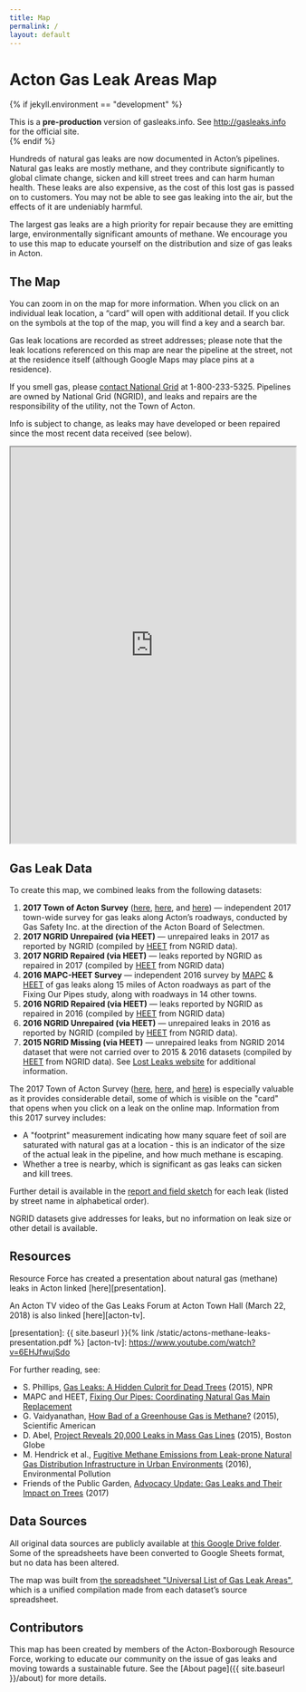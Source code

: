 ```yaml
---
title: Map
permalink: /
layout: default
---
```


# Acton Gas Leak Areas Map

{% if jekyll.environment == "development" %}

<div class="alert alert-danger" role="alert">
This is a <strong>pre-production</strong> version of gasleaks.info. See <a href="http://gasleaks.info">http://gasleaks.info</a> for the official site.
</div>
{% endif %}

Hundreds of natural gas leaks are now documented in Acton’s pipelines. Natural gas leaks are mostly methane, and they contribute significantly to global climate change, sicken and kill street trees and can harm human health. These leaks are also expensive, as the cost of this lost gas is passed on to customers. You may not be able to see gas leaking into the air, but the effects of it are undeniably harmful.

The largest gas leaks are a high priority for repair because they are emitting large, environmentally significant amounts of methane. We encourage you to use this map to educate yourself on the distribution and size of gas leaks in Acton.

<div markdown="1" class="p-3 text-light bg-dark rounded mb-3">

## The Map

You can zoom in on the map for more information. When you click on an individual leak location, a “card” will open with additional detail. If you click on the symbols at the top of the map, you will find a key and a search bar.

Gas leak locations are recorded as street addresses; please note that the leak locations referenced on this map are near the pipeline at the street, not at the residence itself (although Google Maps may place pins at a residence).

If you smell gas, please [contact National Grid](https://www.nationalgridus.com/MA-Home/Safety/Report-a-gas-emergency) at 1-800-233-5325. Pipelines are owned by National Grid (NGRID), and leaks and repairs are the responsibility of the utility, not the Town of Acton.

Info is subject to change, as leaks may have developed or been repaired since the most recent data received (see below).

<iframe src="https://www.google.com/maps/d/u/0/embed?mid=1EEhfSDBsQtq_CUSInLth2JPRpEh3ejaf" width="100%" height="700px" class="rounded"></iframe>
</div>

## Gas Leak Data

To create this map, we combined leaks from the following datasets:

1.  **2017 Town of Acton Survey** ([here][town of acton report], [here][town of acton data], and [here][town of acton leak reports]) — independent 2017 town-wide survey for gas leaks along Acton’s roadways, conducted by Gas Safety Inc. at the direction of the Acton Board of Selectmen.
2.  **2017 NGRID Unrepaired (via HEET)** — unrepaired leaks in 2017 as reported by NGRID (compiled by [HEET][heet squeaky leak] from NGRID data).
3.  **2017 NGRID Repaired (via HEET)** — leaks reported by NGRID as repaired in 2017 (compiled by [HEET][heet squeaky leak] from NGRID data)
4.  **2016 MAPC-HEET Survey** — independent 2016 survey by [MAPC](https://www.mapc.org/) & [HEET][heet squeaky leak] of gas leaks along 15 miles of Acton roadways as part of the Fixing Our Pipes study, along with roadways in 14 other towns.
5.  **2016 NGRID Repaired (via HEET)** — leaks reported by NGRID as repaired in 2016 (compiled by [HEET][heet squeaky leak] from NGRID data)
6.  **2016 NGRID Unrepaired (via HEET)** — unrepaired leaks in 2016 as reported by NGRID (compiled by [HEET][heet squeaky leak] from NGRID data).
7.  **2015 NGRID Missing (via HEET)** — unrepaired leaks from NGRID 2014 dataset that were not carried over to 2015 & 2016 datasets (compiled by [HEET][heet squeaky leak] from NGRID data). See [Lost Leaks website](http://lostleaks.csail.mit.edu/) for additional information.

The 2017 Town of Acton Survey ([here][town of acton report], [here][town of acton data], and [here][town of acton leak reports]) is especially valuable as it provides considerable detail, some of which is visible on the "card" that opens when you click on a leak on the online map. Information from this 2017 survey includes:

* A "footprint" measurement indicating how many square feet of soil are saturated with natural gas at a location - this is an indicator of the size of the actual leak in the pipeline, and how much methane is escaping.
* Whether a tree is nearby, which is significant as gas leaks can sicken and kill trees.

Further detail is available in the [report and field sketch][town of acton leak reports] for each leak (listed by street name in alphabetical order).

NGRID datasets give addresses for leaks, but no information on leak size or other detail is available.

[heet squeaky leak]: https://www.heetma.org/squeaky-leak/natural-gas-leaks-maps/
[town of acton report]: https://drive.google.com/open?id=0BxvhjeQ0TJG_THdnWjI3VU1KaV9CcXNyVzFXVG9sR18tT3cw
[town of acton data]: https://drive.google.com/open?id=1nV2a3OB_r-Emk_Xo2kaxILuWLnn1_I8hwTTdMgnNQ48
[town of acton leak reports]: https://drive.google.com/file/d/1ePh0lHJYezPXJf7OR0eT9iEuPEnbpcB0/view

## Resources

Resource Force has created a presentation about natural gas (methane) leaks in Acton linked [here][presentation].

An Acton TV video of the Gas Leaks Forum at Acton Town Hall (March 22, 2018) is also linked [here][acton-tv].

[presentation]: {{ site.baseurl }}{% link /static/actons-methane-leaks-presentation.pdf %}
[acton-tv]: https://www.youtube.com/watch?v=6EHJfwujSdo

For further reading, see:

* S. Phillips, [Gas Leaks: A Hidden Culprit for Dead Trees](https://stateimpact.npr.org/pennsylvania/2015/11/27/gas-leaks-a-hidden-culprit-for-dead-trees/) (2015), NPR
* MAPC and HEET, [Fixing Our Pipes: Coordinating Natural Gas Main Replacement](http://fixourpipes.org/)
* G. Vaidyanathan, [How Bad of a Greenhouse Gas is Methane?](https://www.scientificamerican.com/article/how-bad-of-a-greenhouse-gas-is-methane/) (2015), Scientific American
* D. Abel, [Project Reveals 20,000 Leaks in Mass Gas Lines](https://www.bostonglobe.com/metro/2015/08/20/new-law-casts-light-state-natural-gas-leaks/qJJPCjRZITc5ai0JeHNOqO/story.html) (2015), Boston Globe
* M. Hendrick et al., [Fugitive Methane Emissions from Leak-prone Natural Gas Distribution Infrastructure in Urban Environments](https://www.bu.edu/ise/files/2016/08/1-s2.0-S0269749116300938-main.pdf) (2016), Environmental Pollution
* Friends of the Public Garden, [Advocacy Update: Gas Leaks and Their Impact on Trees](http://friendsofthepublicgarden.org/2017/11/16/advocacy-update-gas-leaks-and-their-impact-on-trees/) (2017)

## Data Sources

All original data sources are publicly available at [this Google Drive folder][original data sources]. Some of the spreadsheets have been converted to Google Sheets format, but no data has been altered.

The map was built from [the spreadsheet "Universal List of Gas Leak Areas"][universal list], which is a unified compilation made from each dataset’s source spreadsheet.

[original data sources]: https://drive.google.com/drive/folders/0B4AE4ExiJ9zua2gtaDVTdEpOYmc
[universal list]: https://docs.google.com/spreadsheets/d/1e88W9qygYjCi8ZELTvjaY0qYX0ZT344TDZgfmY6_Od4/edit?usp=sharing

## Contributors

This map has been created by members of the Acton-Boxborough Resource Force, working to educate our community on the issue of gas leaks and moving towards a sustainable future. See the [About page]({{ site.baseurl }}/about) for more details.
